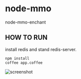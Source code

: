 # node-mmo

node-mmo-enchant


## HOW TO RUN

install redis and stand redis-server.

```
npm install
coffee app.coffee
```

![screenshot](https://raw.github.com/mizchi/node-mmo/master/screenshot.png)
